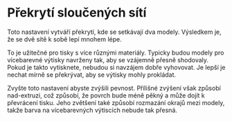 Překrytí sloučených sítí
====
Toto nastavení vytváří překrytí, kde se setkávají dva modely. Výsledkem je, že se dvě sítě k sobě lepí mnohem lépe.

To je užitečné pro tisky s více různými materiály. Typicky budou modely pro vícebarevné výtisky navrženy tak, aby se vzájemně přesně shodovaly. Pokud je takto vytisknete, nebudou si navzájem dobře vyhovovat. Je lepší je nechat mírně se překrývat, aby se výtisky mohly prokládat.

Zvyšte toto nastavení abyste zvýšili pevnost. Přílišné zvýšení však způsobí nad-extruzi, což způsobí, že povrch bude méně pěkný a může dojít k převrácení tisku. Jeho zvětšení také způsobí rozmazání okrajů mezi modely, takže barva na vícebarevných výtiscích nebude tak přesná.